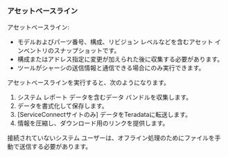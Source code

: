 ### アセットベースライン

アセットベースライン:

-   モデルおよびパーツ番号、構成、リビジョン レベルなどを含むアセット インベントリのスナップショットです。
-   構成またはアドレス指定に変更が加えられた後に収集する必要があります。
-   ツールがシャーシの送信情報と通信できる場合にのみ実行できます。

アセットベースラインを実行すると、次のようになります。

1.  システム レポート データを含むデータ バンドルを収集します。
2.  データを書式化して保存します。
3.  \[ServiceConnectサイトのみ\] データをTeradataに転送します。
4.  情報を圧縮し、ダウンロード用のリンクを提供します。

接続されていないシステム ユーザーは、オフライン処理のためにファイルを手動で送信する必要があります。
